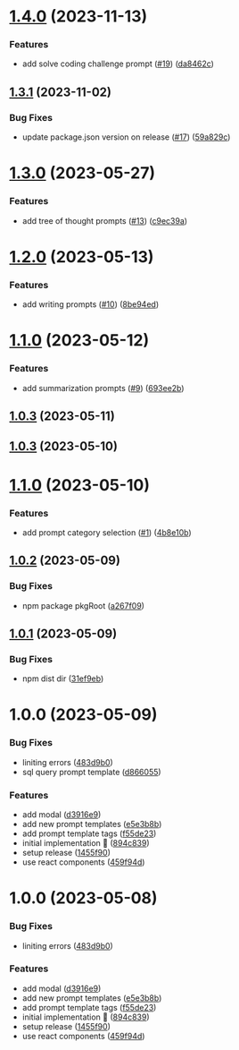 # [1.4.0](https://github.com/rpidanny/llm-prompt-templates/compare/llm-prompt-templates-v1.3.1...llm-prompt-templates-v1.4.0) (2023-11-13)


### Features

* add solve coding challenge prompt ([#19](https://github.com/rpidanny/llm-prompt-templates/issues/19)) ([da8462c](https://github.com/rpidanny/llm-prompt-templates/commit/da8462c213fcc0bc5af1843171654793f98488b2))

## [1.3.1](https://github.com/rpidanny/llm-prompt-templates/compare/llm-prompt-templates-v1.3.0...llm-prompt-templates-v1.3.1) (2023-11-02)


### Bug Fixes

* update package.json version on release ([#17](https://github.com/rpidanny/llm-prompt-templates/issues/17)) ([59a829c](https://github.com/rpidanny/llm-prompt-templates/commit/59a829cec1a75a8026938ca7837fa57836e01006))

# [1.3.0](https://github.com/rpidanny/llm-prompt-templates/compare/llm-prompt-templates-v1.2.0...llm-prompt-templates-v1.3.0) (2023-05-27)


### Features

* add tree of thought prompts ([#13](https://github.com/rpidanny/llm-prompt-templates/issues/13)) ([c9ec39a](https://github.com/rpidanny/llm-prompt-templates/commit/c9ec39a12edd12b8416a8c4a3720ba4f32f7899e))

# [1.2.0](https://github.com/rpidanny/llm-prompt-templates/compare/llm-prompt-templates-v1.1.0...llm-prompt-templates-v1.2.0) (2023-05-13)


### Features

* add writing prompts ([#10](https://github.com/rpidanny/llm-prompt-templates/issues/10)) ([8be94ed](https://github.com/rpidanny/llm-prompt-templates/commit/8be94ed55e71539b1f58c677ca9f2f1d3295b243))

# [1.1.0](https://github.com/rpidanny/llm-prompt-templates/compare/llm-prompt-templates-v1.0.3...llm-prompt-templates-v1.1.0) (2023-05-12)


### Features

* add summarization prompts ([#9](https://github.com/rpidanny/llm-prompt-templates/issues/9)) ([693ee2b](https://github.com/rpidanny/llm-prompt-templates/commit/693ee2b63e65dc7dae5ab34ef41f5e9b8505a24e))

## [1.0.3](https://github.com/rpidanny/llm-prompt-templates/compare/llm-prompt-templates-v1.0.2...llm-prompt-templates-v1.0.3) (2023-05-11)

## [1.0.3](https://github.com/rpidanny/llm-prompt-templates/compare/llm-prompt-templates-v1.0.2...llm-prompt-templates-v1.0.3) (2023-05-10)

# [1.1.0](https://github.com/rpidanny/llm-prompt-templates/compare/llm-prompt-templates-v1.0.2...llm-prompt-templates-v1.1.0) (2023-05-10)


### Features

* add prompt category selection ([#1](https://github.com/rpidanny/llm-prompt-templates/issues/1)) ([4b8e10b](https://github.com/rpidanny/llm-prompt-templates/commit/4b8e10bdf7c8508786ea6ddc234ca917cec99c43))

## [1.0.2](https://github.com/rpidanny/llm-prompt-templates/compare/llm-prompt-templates-v1.0.1...llm-prompt-templates-v1.0.2) (2023-05-09)


### Bug Fixes

* npm package pkgRoot ([a267f09](https://github.com/rpidanny/llm-prompt-templates/commit/a267f095b8d4bf91b0f68afcef251677aeb06a4f))

## [1.0.1](https://github.com/rpidanny/llm-prompt-templates/compare/llm-prompt-templates-v1.0.0...llm-prompt-templates-v1.0.1) (2023-05-09)


### Bug Fixes

* npm dist dir ([31ef9eb](https://github.com/rpidanny/llm-prompt-templates/commit/31ef9eb3e79fd7323e0b9441dbafc23dfa4a6413))

# 1.0.0 (2023-05-09)


### Bug Fixes

* liniting errors ([483d9b0](https://github.com/rpidanny/llm-prompt-templates/commit/483d9b037f1680c2a237ecb97b551bb82a8a394c))
* sql query prompt template ([d866055](https://github.com/rpidanny/llm-prompt-templates/commit/d8660559f6b0cef3cc8292748fc9155fd62e7dea))


### Features

* add modal ([d3916e9](https://github.com/rpidanny/llm-prompt-templates/commit/d3916e96a010807af219d36ea6a417c2885571eb))
* add new prompt templates ([e5e3b8b](https://github.com/rpidanny/llm-prompt-templates/commit/e5e3b8b926a5ba48f7ed2b023b9b359ca6a83332))
* add prompt template tags ([f55de23](https://github.com/rpidanny/llm-prompt-templates/commit/f55de23a490178ff1867e5ea8098b0b11eba03db))
* initial implementation 🚀 ([894c839](https://github.com/rpidanny/llm-prompt-templates/commit/894c83948c8fee40d2f054edf39ab7f3f65736e9))
* setup release ([1455f90](https://github.com/rpidanny/llm-prompt-templates/commit/1455f9099a70d515545837ebee8afb2a03d8dc2c))
* use react components ([459f94d](https://github.com/rpidanny/llm-prompt-templates/commit/459f94d7eb85a1e30bd501f9fae8a22d52faebf5))

# 1.0.0 (2023-05-08)

### Bug Fixes

- liniting errors ([483d9b0](https://github.com/rpidanny/llm-prompt-templates/commit/483d9b037f1680c2a237ecb97b551bb82a8a394c))

### Features

- add modal ([d3916e9](https://github.com/rpidanny/llm-prompt-templates/commit/d3916e96a010807af219d36ea6a417c2885571eb))
- add new prompt templates ([e5e3b8b](https://github.com/rpidanny/llm-prompt-templates/commit/e5e3b8b926a5ba48f7ed2b023b9b359ca6a83332))
- add prompt template tags ([f55de23](https://github.com/rpidanny/llm-prompt-templates/commit/f55de23a490178ff1867e5ea8098b0b11eba03db))
- initial implementation 🚀 ([894c839](https://github.com/rpidanny/llm-prompt-templates/commit/894c83948c8fee40d2f054edf39ab7f3f65736e9))
- setup release ([1455f90](https://github.com/rpidanny/llm-prompt-templates/commit/1455f9099a70d515545837ebee8afb2a03d8dc2c))
- use react components ([459f94d](https://github.com/rpidanny/llm-prompt-templates/commit/459f94d7eb85a1e30bd501f9fae8a22d52faebf5))
